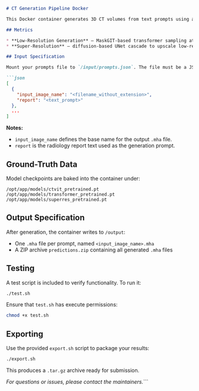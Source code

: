 ````markdown
# CT Generation Pipeline Docker

This Docker container generates 3D CT volumes from text prompts using a two-stage pipeline. You can use this to start creating your own model docker.

## Metrics

* **Low-Resolution Generation** – MaskGIT-based transformer sampling at low spatial resolution  
* **Super-Resolution** – diffusion-based UNet cascade to upscale low-res volumes to full resolution  

## Input Specification

Mount your prompts file to `/input/prompts.json`. The file must be a JSON array of objects with the following fields:

```json
[
  {
    "input_image_name": "<filename_without_extension>",
    "report": "<text_prompt>"
  },
  ...
]
````

**Notes:**

* `input_image_name` defines the base name for the output `.mha` file.
* `report` is the radiology report text used as the generation prompt.

## Ground-Truth Data

Model checkpoints are baked into the container under:

```
/opt/app/models/ctvit_pretrained.pt
/opt/app/models/transformer_pretrained.pt
/opt/app/models/superres_pretrained.pt
```

## Output Specification

After generation, the container writes to `/output`:

* One `.mha` file per prompt, named `<input_image_name>.mha`
* A ZIP archive `predictions.zip` containing all generated `.mha` files

## Testing

A test script is included to verify functionality. To run it:

```bash
./test.sh
```

Ensure that `test.sh` has execute permissions:

```bash
chmod +x test.sh
```

## Exporting

Use the provided `export.sh` script to package your results:

```bash
./export.sh
```

This produces a `.tar.gz` archive ready for submission.

*For questions or issues, please contact the maintainers.*\`\`\`
